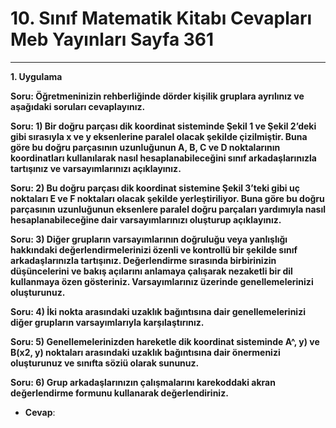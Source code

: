 # 10. Sınıf Matematik Kitabı Cevapları Meb Yayınları Sayfa 361

---

**1. Uygulama**

**Soru: Öğretmeninizin rehberliğinde dörder kişilik gruplara ayrılınız ve aşağıdaki soruları cevaplayınız.**

**Soru: 1) Bir doğru parçası dik koordinat sisteminde Şekil 1 ve Şekil 2’deki gibi sırasıyla x ve y eksenlerine paralel olacak şekilde çizilmiştir. Buna göre bu doğru parçasının uzunluğunun A, B, C ve D noktalarının koordinatları kullanılarak nasıl hesaplanabileceğini sınıf arkadaşlarınızla tartışınız ve varsayımlarınızı açıklayınız.**

**Soru: 2) Bu doğru parçası dik koordinat sistemine Şekil 3’teki gibi uç noktaları E ve F noktaları olacak şekilde yerleştiriliyor. Buna göre bu doğru parçasının uzunluğunun eksenlere paralel doğru parçaları yardımıyla nasıl hesaplanabileceğine dair varsayımlarınızı oluşturup açıklayınız.**

**Soru: 3) Diğer grupların varsayımlarının doğruluğu veya yanlışlığı hakkındaki değerlendirmelerinizi özenli ve kontrollü bir şekilde sınıf arkadaşlarınızla tartışınız. Değerlendirme sırasında birbirinizin düşüncelerini ve bakış açılarını anlamaya çalışarak nezaketli bir dil kullanmaya özen gösteriniz. Varsayımlarınız üzerinde genellemelerinizi oluşturunuz.**

**Soru: 4) İki nokta arasındaki uzaklık bağıntısına dair genellemelerinizi diğer grupların varsayımlarıyla karşılaştırınız.**

**Soru: 5) Genellemelerinizden hareketle dik koordinat sisteminde A^, y) ve B(x2, y) noktaları arasındaki uzaklık bağıntısına dair önermenizi oluşturunuz ve sınıfta söziü olarak sununuz.**

**Soru: 6) Grup arkadaşlarınızın çalışmalarını karekoddaki akran değerlendirme formunu kullanarak değerlendiriniz.**

-   **Cevap**: